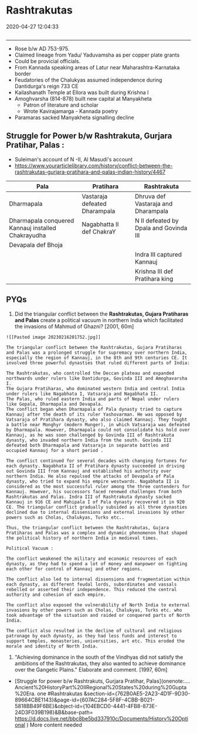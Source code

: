 # Rashtrakutas

2020-04-27 12:04:33

```toc
```

---

- Rose b/w AD 753-975.
- Claimed lineage from Yadu/ Yaduvamsha as per copper plate grants
- Could be provicial officials.
- From Kannada speaking areas of Latur near Maharashtra-Karnataka border
- Feudatories of the Chalukyas assumed independence during Dantidurga's reign 733 CE
- Kailashanath Temple at Ellora was built during Krishna I
- Amoghvarsha (814-878) built new capital at Manyakheta
    - Patron of literature and scholar
    - Wrote Kavirajamarga - Kannada poetry
- Paramaras sacked Manyakheta signalling decline

## Struggle for Power b/w Rashtrakuta, Gurjara Pratihar, Palas :

- Suleiman's account of N -II, Al Masudi's account
- <https://www.yourarticlelibrary.com/history/conflict-between-the-rashtrakutas-gurjara-pratihara-and-palas-indian-history/4467>

| Pala                                                      | Pratihara                            | Rashtrakuta                                   |
| --------------------------------------------------------- | ------------------------------------ | --------------------------------------------- |
| Dharmapala                                                | Vastaraja        defeated Dharampala | Dhruva def        Vastaraja and Dharampala    |
| Dharmapala        conquered Kannauj installed Chakrayudha | Nagabhatta II        def ChakraY     | N II defeated        by Dpala and Govinda III |
| Devapala def        Bhoja                                 |                                      |                                               |
|                                                           |                                      | Indra III        captured Kannauj             |
|                                                           |                                      | Krishna III        def Pratihara king         |

## PYQs

1. Did the triangular conflict between the **Rashtrakutas, Gujara Pratiharas and Palas** create a political vacuum in northern India which facilitated the invasions of Mahmud of Ghazni? [2001, 60m]

```ad-Answer
![[Pasted image 20230216201752.jpg]]

The triangular conflict between the Rashtrakutas, Gujara Pratiharas and Palas was a prolonged struggle for supremacy over northern India, especially the region of Kannauj, in the 8th and 9th centuries CE. It involved three powerful dynasties that ruled different parts of India:

The Rashtrakutas, who controlled the Deccan plateau and expanded northwards under rulers like Dantidurga, Govinda III and Amoghavarsha I.
The Gujara Pratiharas, who dominated western India and central India under rulers like Nagabhata I, Vatsaraja and Nagabhata II.
The Palas, who ruled eastern India and parts of Nepal under rulers like Gopala, Dharmapala and Devapala.
The conflict began when Dharmapala of Pala dynasty tried to capture Kannauj after the death of its ruler Yashovarman. He was opposed by Vatsaraja of Pratihara dynasty, who also claimed Kannauj. They fought a battle near Monghyr (modern Munger), in which Vatsaraja was defeated by Dharmapala. However, Dharmapala could not consolidate his hold over Kannauj, as he was soon challenged by Govinda III of Rashtrakuta dynasty, who invaded northern India from the south. Govinda III defeated both Dharmapala and Vatsaraja in separate battles and occupied Kannauj for a short period .

The conflict continued for several decades with changing fortunes for each dynasty. Nagabhata II of Pratihara dynasty succeeded in driving out Govinda III from Kannauj and established his authority over northern India. He also repulsed the attacks of Devapala of Pala dynasty, who tried to expand his empire westwards. Nagabhata II is considered as the most successful ruler among the three contenders for Kannauj. However, his successors faced renewed challenges from both Rashtrakutas and Palas. Indra III of Rashtrakuta dynasty sacked Kannauj in 916 CE and Mahipala I of Pala dynasty recovered it in 920 CE. The triangular conflict gradually subsided as all three dynasties declined due to internal dissensions and external invasions by other powers such as Cholas, Chalukyas, Turks etc..

Thus, the triangular conflict between the Rashtrakutas, Gujara Pratiharas and Palas was a complex and dynamic phenomenon that shaped the political history of northern India in medieval times.

Political Vacuum :

The conflict weakened the military and economic resources of each dynasty, as they had to spend a lot of money and manpower on fighting each other for control of Kannauj and other regions.

The conflict also led to internal dissensions and fragmentation within each dynasty, as different feudal lords, subordinates and vassals rebelled or asserted their independence. This reduced the central authority and cohesion of each empire.

The conflict also exposed the vulnerability of North India to external invasions by other powers such as Cholas, Chalukyas, Turks etc. who took advantage of the situation and raided or conquered parts of North India.

The conflict also resulted in the decline of cultural and religious patronage by each dynasty, as they had less funds and interest to support temples, monasteries, universities, art etc. This eroded the morale and identity of North India.

```

1. "Achieving dominance in the south of the Vindhyas did not satisfy the ambitions of the Rashtrakutas, they also wanted to achieve dominance over the Gangetic PIains." Elaborate and comment. [1997, 60m]
- [Struggle for power b/w Rashtrakuts, Gurjara Pratihar, Palas](onenote:…. Ancient%20HistoryPart%20IIRegional%20States%20during%20Gupta%20Era. one #Rashtrakutas &section-id={762B0AE5-2A23-4D1F-9D30-89664CBE1143}&page-id={607AC284-5F8F-4CBB-B021-5818BB49F6BE}&object-id={104EBCD0-4441-4FB8-873E-24D3F039B198}&B&base-path= <https://d.docs.live.net/bbc8be5bd337910c/Documents/History%20Optional> ) More content needed

```ad-Answer



```
